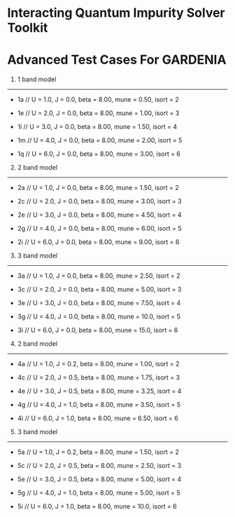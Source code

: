Interacting Quantum Impurity Solver Toolkit
===========================================

Advanced Test Cases For GARDENIA
================================

1. 1 band model
---------------

* 1a // U = 1.0, J = 0.0, beta = 8.00, mune = 0.50, isort = 2

* 1e // U = 2.0, J = 0.0, beta = 8.00, mune = 1.00, isort = 3

* 1i // U = 3.0, J = 0.0, beta = 8.00, mune = 1.50, isort = 4

* 1m // U = 4.0, J = 0.0, beta = 8.00, mune = 2.00, isort = 5

* 1q // U = 6.0, J = 0.0, beta = 8.00, mune = 3.00, isort = 6

2. 2 band model
---------------

* 2a // U = 1.0, J = 0.0, beta = 8.00, mune = 1.50, isort = 2

* 2c // U = 2.0, J = 0.0, beta = 8.00, mune = 3.00, isort = 3

* 2e // U = 3.0, J = 0.0, beta = 8.00, mune = 4.50, isort = 4

* 2g // U = 4.0, J = 0.0, beta = 8.00, mune = 6.00, isort = 5

* 2i // U = 6.0, J = 0.0, beta = 8.00, mune = 9.00, isort = 6

3. 3 band model
---------------

* 3a // U = 1.0, J = 0.0, beta = 8.00, mune = 2.50, isort = 2

* 3c // U = 2.0, J = 0.0, beta = 8.00, mune = 5.00, isort = 3

* 3e // U = 3.0, J = 0.0, beta = 8.00, mune = 7.50, isort = 4

* 3g // U = 4.0, J = 0.0, beta = 8.00, mune = 10.0, isort = 5

* 3i // U = 6.0, J = 0.0, beta = 8.00, mune = 15.0, isort = 6

4. 2 band model
---------------

* 4a // U = 1.0, J = 0.2, beta = 8.00, mune = 1.00, isort = 2

* 4c // U = 2.0, J = 0.5, beta = 8.00, mune = 1.75, isort = 3

* 4e // U = 3.0, J = 0.5, beta = 8.00, mune = 3.25, isort = 4

* 4g // U = 4.0, J = 1.0, beta = 8.00, mune = 3.50, isort = 5

* 4i // U = 6.0, J = 1.0, beta = 8.00, mune = 6.50, isort = 6

5. 3 band model
---------------

* 5a // U = 1.0, J = 0.2, beta = 8.00, mune = 1.50, isort = 2

* 5c // U = 2.0, J = 0.5, beta = 8.00, mune = 2.50, isort = 3

* 5e // U = 3.0, J = 0.5, beta = 8.00, mune = 5.00, isort = 4

* 5g // U = 4.0, J = 1.0, beta = 8.00, mune = 5.00, isort = 5

* 5i // U = 6.0, J = 1.0, beta = 8.00, mune = 10.0, isort = 6
